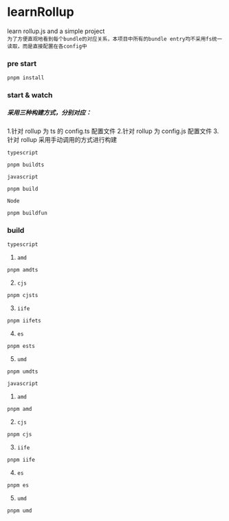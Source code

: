 # learnRollup

learn rollup.js and a simple project  
`为了方便直观地看到每个bundle的对应关系，本项目中所有的bundle entry均不采用fs统一读取，而是直接配置在各config中`

### pre start

```shell
pnpm install
```

### start & watch

##### 采用三种构建方式，分别对应：

1.针对 rollup 为 ts 的 config.ts 配置文件 2.针对 rollup 为 config.js 配置文件 3.针对 rollup 采用手动调用的方式进行构建

`typescript`

```shell
pnpm buildts
```

`javascript`

```shell
pnpm build
```

`Node`

```shell
pnpm buildfun
```

### build

`typescript`

1. `amd`

```shell
pnpm amdts
```

2. `cjs`

```shell
pnpm cjsts
```

3. `iife`

```shell
pnpm iifets
```

4. `es`

```shell
pnpm ests
```

5. `umd`

```shell
pnpm umdts
```

`javascript`

1. `amd`

```shell
pnpm amd
```

2. `cjs`

```shell
pnpm cjs
```

3. `iife`

```shell
pnpm iife
```

4. `es`

```shell
pnpm es
```

5. `umd`

```shell
pnpm umd
```
